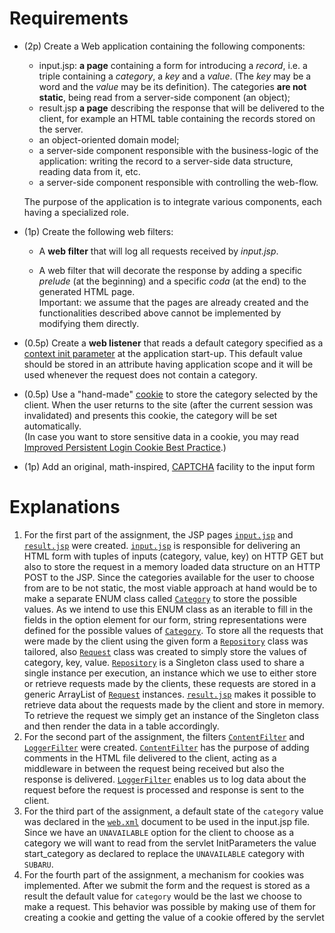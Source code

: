
# Requirements


-   (2p) Create a Web application containing the following components:
    
    -   input.jsp:  **a page**  containing a form for introducing a  _record_, i.e. a triple containing a  _category_, a  _key_  and a  _value_. (The  _key_  may be a word and the  _value_  may be its definition). The categories  **are not static**, being read from a server-side component (an object);
    -   result.jsp  **a page**  describing the response that will be delivered to the client, for example an HTML table containing the records stored on the server.
    -   an object-oriented domain model;
    -   a server-side component responsible with the business-logic of the application: writing the record to a server-side data structure, reading data from it, etc.
    -   a server-side component responsible with controlling the web-flow.
    
    The purpose of the application is to integrate various components, each having a specialized role.
    
-   (1p) Create the following web filters:
    
    -   A  **web filter**  that will log all requests received by  _input.jsp_.
        
    -   A web filter that will decorate the response by adding a specific  _prelude_  (at the beginning) and a specific  _coda_  (at the end) to the generated HTML page.  
        Important: we assume that the pages are already created and the functionalities described above cannot be implemented by modifying them directly.
    
-   (0.5p) Create a  **web listener**  that reads a default category specified as a  [context init parameter](https://javatutorial.net/java-init-parameters)  at the application start-up. This default value should be stored in an attribute having application scope and it will be used whenever the request does not contain a category.
    
-   (0.5p) Use a "hand-made"  [cookie](http://docs.oracle.com/javaee/7/api/javax/servlet/http/Cookie.html)  to store the category selected by the client. When the user returns to the site (after the current session was invalidated) and presents this cookie, the category will be set automatically.  
    (In case you want to store sensitive data in a cookie, you may read  [Improved Persistent Login Cookie Best Practice](http://jaspan.com/improved_persistent_login_cookie_best_practice).)
    
-   (1p) Add an original, math-inspired,  [CAPTCHA](http://www.captcha.net/)  facility to the input form

# Explanations
	

 

1.	For the first part of the assignment,  the JSP pages [`input.jsp`](https://github.com/IonitaCatalin/JavaTechnologies/blob/main/Labs2/src/main/webapp/jsp/input.jsp) and [`result.jsp`](https://github.com/IonitaCatalin/JavaTechnologies/blob/main/Labs2/src/main/webapp/jsp/result.jsp) were created.   [`input.jsp`](https://github.com/IonitaCatalin/JavaTechnologies/blob/main/Labs2/src/main/webapp/jsp/input.jsp)  is responsible for delivering an HTML form with tuples of inputs (category, value, key) on HTTP GET  but also to store the request in a memory loaded data structure on an HTTP POST to the JSP. Since the categories available for the user to choose from are to be not static, the most viable approach at hand would be to make a separate ENUM class called [`Category`](https://github.com/IonitaCatalin/JavaTechnologies/blob/main/Labs2/src/main/java/com/javatechnologies/labs2/enums/Category.java) to store the possible values. As we intend to use this ENUM class as an iterable to fill in the fields in the option element for our form, string representations were defined for the possible values of [`Category`](https://github.com/IonitaCatalin/JavaTechnologies/blob/main/Labs2/src/main/java/com/javatechnologies/labs2/enums/Category.java). To store all the requests that were made by the client using the given form a [`Repository`](https://github.com/IonitaCatalin/JavaTechnologies/blob/main/Labs2/src/main/java/com/javatechnologies/labs2/util/Repository.java) class was tailored, also [`Request`](https://github.com/IonitaCatalin/JavaTechnologies/blob/main/Labs2/src/main/java/com/javatechnologies/labs2/util/Request.java) class was created to simply store the values of category, key, value. [`Repository`](https://github.com/IonitaCatalin/JavaTechnologies/blob/main/Labs2/src/main/java/com/javatechnologies/labs2/util/Repository.java) is a Singleton class used to share a single instance per execution, an instance which we use to either store or retrieve requests made by the clients, these requests are stored in a generic ArrayList of  [`Request`](https://github.com/IonitaCatalin/JavaTechnologies/blob/main/Labs2/src/main/java/com/javatechnologies/labs2/util/Request.java) instances. [`result.jsp`](https://github.com/IonitaCatalin/JavaTechnologies/blob/main/Labs2/src/main/webapp/jsp/result.jsp) makes it possible to retrieve data about the requests made by the client and store in memory. To retrieve the request we simply get an instance of the Singleton class and then render the data in a table accordingly.
2.	For the second part of the assignment, the filters [`ContentFilter`](https://github.com/IonitaCatalin/JavaTechnologies/blob/main/Labs2/src/main/java/com/javatechnologies/labs2/filters/ContentFilter.java) and [`LoggerFilter`](https://github.com/IonitaCatalin/JavaTechnologies/blob/main/Labs2/src/main/java/com/javatechnologies/labs2/filters/LoggerFilter.java) were created.  [`ContentFilter`](https://github.com/IonitaCatalin/JavaTechnologies/blob/main/Labs2/src/main/java/com/javatechnologies/labs2/filters/ContentFilter.java) has the purpose of adding comments in the HTML file delivered to the client, acting as a middleware in between the request being received but also the response is delivered. [`LoggerFilter`](https://github.com/IonitaCatalin/JavaTechnologies/blob/main/Labs2/src/main/java/com/javatechnologies/labs2/filters/LoggerFilter.java) enables us to log data about the request before the request is processed and response is sent to the client.
3.	For the third part of the assignment, a default state of the `category` value was declared in the [`web.xml`](https://github.com/IonitaCatalin/JavaTechnologies/blob/main/Labs2/src/main/webapp/WEB-INF/web.xml) document to be used in the input.jsp file. Since we have an `UNAVAILABLE` option for the client to choose as a category we will want to read from the servlet InitParameters the value start_category as declared to replace the `UNAVAILABLE` category with `SUBARU`.
4.	For the fourth part of the assignment, a mechanism for cookies was implemented. After we submit the form and the request is stored as a result the default value for `category`  would be the last we choose to make a request. This behavior was possible by making use of them for creating a cookie and getting the value of a cookie offered by the servlet
